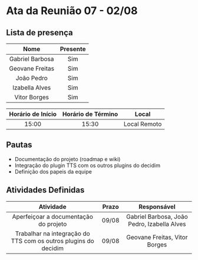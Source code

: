 # Ata da Reunião 07 - 02/08

## Lista de presença

| Nome | Presente |
|:----:|:--------:|
| Gabriel Barbosa | Sim |
| Geovane Freitas | Sim |
| João Pedro | Sim |
| Izabella Alves | Sim |
| Vitor Borges | Sim |

| Horário de Início | Horário de Término | Local |
|:-----------------:|:------------------:|:-----:|
| 15:00 | 15:30 | Local Remoto |

## Pautas

* Documentação do projeto (roadmap e wiki)
* Integração do plugin TTS com os outros plugins do decidim
* Definição dos papeis da equipe

## Atividades Definidas

|                                       Atividade                                        | Prazo |                  Responsável                   |
| :-------------------------: | :------------------------------------------------------: | :----------------------: |
| Aperfeiçoar a documentação do projeto | 09/08 | Gabriel Barbosa, João Pedro, Izabella Alves |
| Trabalhar na integração do TTS com os outros plugins do decidim | 09/08 | Geovane Freitas, Vitor Borges |